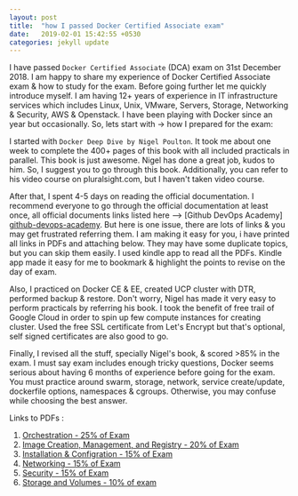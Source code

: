 ```yaml
---
layout: post
title:  "how I passed Docker Certified Associate exam"
date:   2019-02-01 15:42:55 +0530
categories: jekyll update
---
```


I have passed `Docker Certified Associate` (DCA) exam on 31st December 2018. I am happy to share my experience of Docker Certified Associate exam & how to study for the exam. Before going further let me quickly introduce myself. I am having 12+ years of experience in IT infrastructure services which includes Linux, Unix, VMware, Servers, Storage, Networking & Security, AWS & Openstack. I have been playing with Docker since an year but occasionally. So, lets start with -> how I prepared for the exam:

I started with `Docker Deep Dive by Nigel Poulton`. It took me about one week to complete the 400+ pages of this book with all included practicals in parallel. This book is just awesome. Nigel has done a great job, kudos to him. So, I suggest you to go through this book. Additionally, you can refer to his video course on pluralsight.com, but I haven't taken video course.
 
After that, I spent 4-5 days on reading the official documentation. I recommend everyone to go through the official documentation at least once, all official documents links listed here --> [Github DevOps Academy] [github-devops-academy]. But here is one issue, there are lots of links & you may get frustrated referring them. I am making it easy for you, i have printed all links in PDFs and attaching below. They may have some duplicate topics, but you can skip them easily. I used kindle app to read all the PDFs. Kindle app made it easy for me to bookmark & highlight the points to revise on the day of exam. 

Also, I practiced on Docker CE & EE, created UCP cluster with DTR, performed backup & restore. Don't worry, Nigel has made it very easy to perform practicals by referring his book. I took the benefit of free trail of Google Cloud in order to spin up few compute instances for creating cluster. Used the free SSL certificate from Let's Encrypt but that's optional, self signed certificates are also good to go.

Finally, I revised all the stuff, specially Nigel's book, & scored >85% in the exam. I must say exam includes enough tricky questions, Docker seems serious about having 6 months of experience before going for the exam. You must practice around swarm, storage, network, service create/update, dockerfile options, namespaces & cgroups. Otherwise, you may confuse while choosing the best answer. 

Links to PDFs :

1. [Orchestration - 25% of Exam][Orchestration]
2. [Image Creation, Management, and Registry - 20% of Exam][Image]
3. [Installation & Configration - 15% of Exam][Installation]
4. [Networking - 15% of Exam][Networking]
5. [Security - 15% of Exam][Security]
6. [Storage and Volumes - 10% of exam][Storage]

[github-devops-academy]: https://github.com/DevOps-Academy-Org/dca-prep-guide
[Orchestration]:(/assets/Orchestration.pdf)
[Image]:(/assets/Image-Creation.pdf)
[Installation]:(/assets/Installation-Configration.pdf)
[Networking]:(/assets/Networking.pdf)
[Security]:(/assets/Security.pdf)
[Storage]:(/assets/Storage.pdf)
